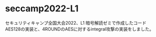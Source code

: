 <div align="left">

<h1>seccamp2022-L1</h1>
セキュリティキャンプ全国大会2022、L1 暗号解読ゼミで作成したコード<br>
AES128の実装と、4ROUNDのAESに対するintegral攻撃の実装をしました。

</div>

